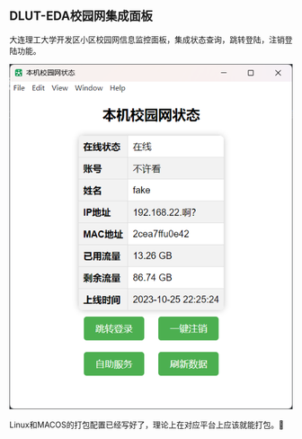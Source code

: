 ## DLUT-EDA校园网集成面板

大连理工大学开发区小区校园网信息监控面板，集成状态查询，跳转登陆，注销登陆功能。

![screenshot](screenshot.png)

Linux和MACOS的打包配置已经写好了，理论上在对应平台上应该就能打包。🥱